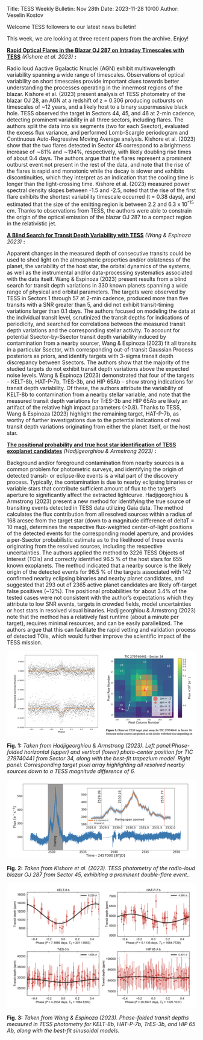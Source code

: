Title: TESS Weekly Bulletin: Nov 28th
Date: 2023-11-28 10:00
Author: Veselin Kostov

Welcome TESS followers to our latest news bulletin! 

This week, we are looking at three recent papers from the archive. Enjoy!

**[Rapid Optical Flares in the Blazar OJ 287 on Intraday Timescales with TESS](https://arxiv.org/abs/2311.02368)** *(Kishore et al. 2023)* **:**

Radio loud Aactive Ggalactic Nnuclei (AGN) exhibit multiwavelength variability spanning a wide range of timescales. Observations of optical variability on short timescales provide important clues towards better understanding the processes operating in the innermost regions of the blazar. Kishore et al. (2023) present analysis of TESS photometry of the blazar OJ 28, an AGN at a redshift of z = 0.306 producing outbursts on timescales of ~12 years, and a likely host to a binary supermassive black hole. TESS observed the target in Sectors 44, 45, and 46 at 2-min cadence, detecting prominent variability in all three sectors, including flares. The authors split the data into six segments (two for each Ssector), evaluated the excess flux variance, and performed Lomb-Scargle periodogram and Continuous Auto-Regressive Moving Average analysis. Kishore et al. (2023) show that the two flares detected in Sector 45 correspond to a brightness increase of ∼81% and ∼194%, respectively, with likely doubling rise times of about 0.4 days. The authors argue that the flares represent a prominent outburst event not present in the rest of the data, and note that the rise of the flares is rapid and monotonic while the decay is slower and exhibits discontinuities, which they interpret as an indication that the cooling time is longer than the light-crossing time. Kishore et al. (2023) measured power spectral density slopes between -1.5 and -2.5, noted that the rise of the first flare exhibits the shortest variability timescale occurred (t = 0.38 days), and estimated that the size of the emitting region is between 2.2 and 6.3 x 10<sup>^15</sup> cm. Thanks to observations from TESS, the authors were able to constrain the origin of the optical emission of the blazar OJ 287 to a compact region in the relativistic jet.

**[A Blind Search for Transit Depth Variability with TESS](https://arxiv.org/abs/2311.02154)** *(Wang & Espinoza 2023)* **:**

Apparent changes in the measured depth of consecutive transits could be used to shed light on the atmospheric properties and/or oblateness of the planet, the variability of the host star, the orbital dynamics of the systems, as well as the instrumental and/or data-processing systematics associated with the data itself. Wang & Espinoza (2023) present results from a blind search for transit depth variations in 330 known planets spanning a wide range of physical and orbital parameters. The targets were observed by TESS in Sectors 1 through 57 at 2-min cadence, produced more than five transits with a SNR greater than 5, and did not exhibit transit-timing variations larger than 0.1 days. The authors focused on modeling the data at the individual transit level, scrutinized the transit depths for indications of periodicity, and searched for correlations between the measured transit depth variations and the corresponding stellar activity. To account for potential Ssector-by-Ssector transit depth variability induced by contamination from a nearby sourcer, Wang & Espinoza (2023) fit all transits in a particular Ssector, with corresponding out-of-transit Gaussian Process posteriors as priors, and identify targets with 3-sigma transit depth discrepancy between Ssectors. The authors show that the majority of the studied targets do not exhibit transit depth variations above the expected noise levels. Wang & Espinoza (2023) demonstrated that four of the targets – KELT-8b, HAT-P-7b, TrES-3b, and HIP 65Ab – show strong indications for transit depth variability. Of these, the authors attribute the variability of KELT-8b to contamination from a nearby stellar variable, and note that the measured transit depth variations for TrES-3b and HIP 65Ab are likely an artifact of the relative high impact parameters (>0.8). Thanks to TESS, Wang & Espinoza (2023) highlight the remaining target, HAT-P-7b, as worthy of further investigations due to the potential indications of real transit depth variations originating from either the planet itself, or the host star. 

**[The positional probability and true host star identification of TESS exoplanet candidates](https://arxiv.org/abs/2310.15833)** *(Hadjigeorghiou & Armstrong 2023)* **:**

Background and/or foreground contamination from nearby sources is a common problem for photometric surveys, and identifying the origin of detected transit- or eclipse-like events is a vital part of the discovery process. Typically, the contamination is due to nearby eclipsing binaries or variable stars that contribute sufficient amount of flux to the target’s aperture to significantly affect the extracted lightcurve. Hadjigeorghiou & Armstrong (2023) present a new method for identifying the true source of transiting events detected in TESS data utilizing Gaia data. The method calculates the flux contribution from all resolved sources within a radius of 168 arcsec from the target star (down to a magnitude difference of deltaT = 10 mag), determines the respective flux-weighted center-of-light positions of the detected events for the corresponding model aperture, and provides a per-Ssector probabilistic estimate as to the likelihood of these events originating from the resolved sources, including the respective uncertainties. The authors applied the method to 3226 TESS Objects of Interest (TOIs) and correctly identified 96.5 % of the host stars for 655 known exoplanets. The method indicated that a nearby source is the likely origin of the detected events for 96.5 % of the targets associated with 142 confirmed nearby eclipsing binaries and nearby planet candidates, and suggested that 293 out of 2365 active planet candidates are likely off-target false positives (~12%). The positional probabilities for about 3.4% of the tested cases were not consistent with the author’s expectations which they attribute to low SNR events, targets in crowded fields, model uncertainties or host stars in resolved visual binaries. Hadjigeorghiou & Armstrong (2023) note that the method has a relatively fast runtime (about a minute per target), requires minimal resources, and can be easily parallelized. The authors argue that this can facilitate the rapid vetting and validation process of detected TOIs, which would further improve the scientific impact of the TESS mission. 


![Hadjigeorghiou2023](images/Hadjigeorghiou_2023_Fig2n3.png)

**Fig. 1:** *Taken from Hadjigeorghiou & Armstrong (2023). Left panel:Phase-folded  horizontal (upper) and vertical (lower) photo-center position for TIC 279740441 from Sector 34, along with the best-fit trapezium model. Right panel: Corresponding target pixel array highlighting all resolved nearby sources down to a TESS magnitude difference of 6.*

![Kishore2023](images/Kishore_2023_Fig4.png)

**Fig. 2:** *Taken from Kishore et al. (2023). TESS photometry of the radio-loud blazar OJ 287 from Sector 45, exhibiting a prominent double-flare event..*

![Wang2023](images/Wang_2023_Fig7.png)

**Fig. 3:** *Taken from Wang & Espinoza (2023). Phase-folded transit depths measured in TESS photometry for KELT-8b, HAT-P-7b, TrES-3b, and HIP 65 Ab, along with the best-fit sinusoidal models.*
